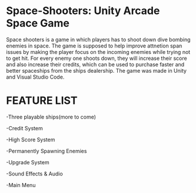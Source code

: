 # Space-Shooters: Unity Arcade Space Game

Space shooters is a game in which players has to shoot down dive bombing enemies in space. The game is supposed to help improve attnetion span issues by making the player focus on the incoming enemies while trying not to get hit. For every enemy one shoots down, they will increase their score and also increase their credits, which can be used to purchase faster and better spaceships from the ships dealership. The game was made in Unity and Visual Studio Code.

# FEATURE LIST

-Three playable ships(more to come)

-Credit System

-High Score System

-Permanently Spawning Enemies

-Upgrade System

-Sound Effects & Audio

-Main Menu
